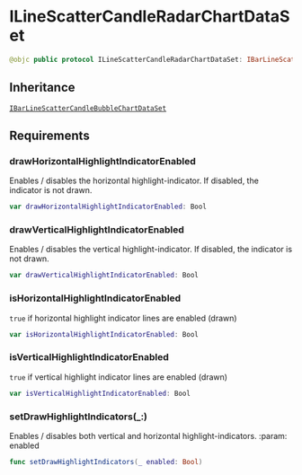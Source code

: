 # ILineScatterCandleRadarChartDataSet

``` swift
@objc public protocol ILineScatterCandleRadarChartDataSet: IBarLineScatterCandleBubbleChartDataSet
```

## Inheritance

[`IBarLineScatterCandleBubbleChartDataSet`](/IBarLineScatterCandleBubbleChartDataSet)

## Requirements

### drawHorizontalHighlightIndicatorEnabled

Enables / disables the horizontal highlight-indicator. If disabled, the indicator is not drawn.

``` swift
var drawHorizontalHighlightIndicatorEnabled: Bool
```

### drawVerticalHighlightIndicatorEnabled

Enables / disables the vertical highlight-indicator. If disabled, the indicator is not drawn.

``` swift
var drawVerticalHighlightIndicatorEnabled: Bool
```

### isHorizontalHighlightIndicatorEnabled

`true` if horizontal highlight indicator lines are enabled (drawn)

``` swift
var isHorizontalHighlightIndicatorEnabled: Bool
```

### isVerticalHighlightIndicatorEnabled

`true` if vertical highlight indicator lines are enabled (drawn)

``` swift
var isVerticalHighlightIndicatorEnabled: Bool
```

### setDrawHighlightIndicators(\_:​)

Enables / disables both vertical and horizontal highlight-indicators.
:​param:​ enabled

``` swift
func setDrawHighlightIndicators(_ enabled: Bool)
```
